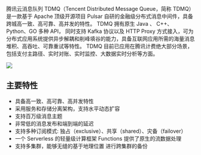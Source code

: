 腾讯云消息队列 TDMQ（Tencent Distributed Message Queue，简称 TDMQ）是一款基于 Apache 顶级开源项目 Pulsar 自研的金融级分布式消息中间件，具备跨城高一致、高可靠、高并发的特性。
TDMQ 拥有原生 Java 、 C++、Python、GO 多种 API， 同时支持 Kafka 协议以及 HTTP Proxy 方式接入，可为分布式应用系统提供异步解耦和削峰填谷的能力，具备互联网应用所需的海量消息堆积、高吞吐、可靠重试等特性。
TDMQ 目前已应用在腾讯计费绝大部分场景，包括支付主路径、实时对账、实时监控、大数据实时分析等方面。

![](https://main.qcloudimg.com/raw/6e5e64d655cbcfc3fb8272e9e35800b7.png)

## 主要特性
- 具备高一致、高可靠、高并发特性
- 采用服务和存储分离架构，支持水平动态扩容
- 支持百万级消息主题
- 非常低的消息发布和端到端的延迟
- 支持多种订阅模式: 独占（exclusive）、共享（shared）、灾备（failover）
- 一个 Serverless 的轻量级计算框架 Functions 提供了原生的流数据处理
- 支持多集群，能够无缝的基于地理位置 进行跨集群的备份
